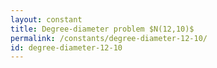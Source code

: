 ```yaml
---
layout: constant
title: Degree-diameter problem $N(12,10)$
permalink: /constants/degree-diameter-12-10/
id: degree-diameter-12-10
---
```

